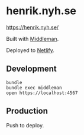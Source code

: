 # henrik.nyh.se

<https://henrik.nyh.se/>

Built with [Middleman](https://middlemanapp.com/).

Deployed to [Netlify](https://www.netlify.com/).

## Development

    bundle
    bundle exec middleman
    open https://localhost:4567

## Production

Push to deploy.
